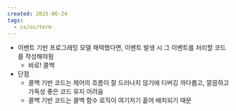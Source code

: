 ```yaml
---
created: 2025-06-24
tags:
  - cs/os/term
---
```

- 이벤트 기반 프로그래밍 모델 채택했다면, 이벤트 발생 시 그 이벤트를 처리할 코드를 작성해야됨
	- 바로! 콜백
- 단점
	- 콜백 기반 코드는 제어의 흐름이 잘 드러나지 않기에 디버깅 까다롭고, 깔끔하고 가독성 좋은 코드 유지 어려움
	- 콜백 기반 코드는 콜백 함수 로직이 여기저기 흩어 배치되기 때문